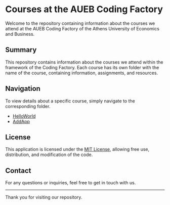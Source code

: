 # Courses at the AUEB Coding Factory

Welcome to the repository containing information about the courses we attend at the AUEB Coding Factory of the Athens University of Economics and Business.

## Summary

This repository contains information about the courses we attend within the framework of the Coding Factory. Each course has its own folder with the name of the course, containing information, assignments, and resources.

## Navigation

To view details about a specific course, simply navigate to the corresponding folder.

- [HelloWorld](https://github.com/DimThom/CodingFactory23a/blob/main/ch1/HelloWorld.java)
- [AddApp](https://github.com/DimThom/CodingFactory23a/blob/main/ch1/AddApp.java)

## License

This application is licensed under the [MIT License](LICENSE), allowing free use, distribution, and modification of the code.


## Contact

For any questions or inquiries, feel free to get in touch with us.

---

Thank you for visiting our repository.

